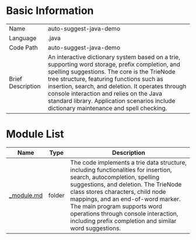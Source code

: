 # Basic Information

|      |      |
|------|------|
| Name | auto-suggest-java-demo |
| Language | .java |
| Code Path | auto-suggest-java-demo |
| Brief Description | An interactive dictionary system based on a trie, supporting word storage, prefix completion, and spelling suggestions. The core is the TrieNode tree structure, featuring functions such as insertion, search, and deletion. It operates through console interaction and relies on the Java standard library. Application scenarios include dictionary maintenance and spell checking. |

# Module List

| Name   | Type  | Description |
|-------|------|-------------|
| [_module.md](src/main/java/org/_module.md) | folder | The code implements a trie data structure, including functionalities for insertion, search, autocompletion, spelling suggestions, and deletion. The TrieNode class stores characters, child node mappings, and an end-of-word marker. The main program supports word operations through console interaction, including prefix completion and similar word suggestions. |


